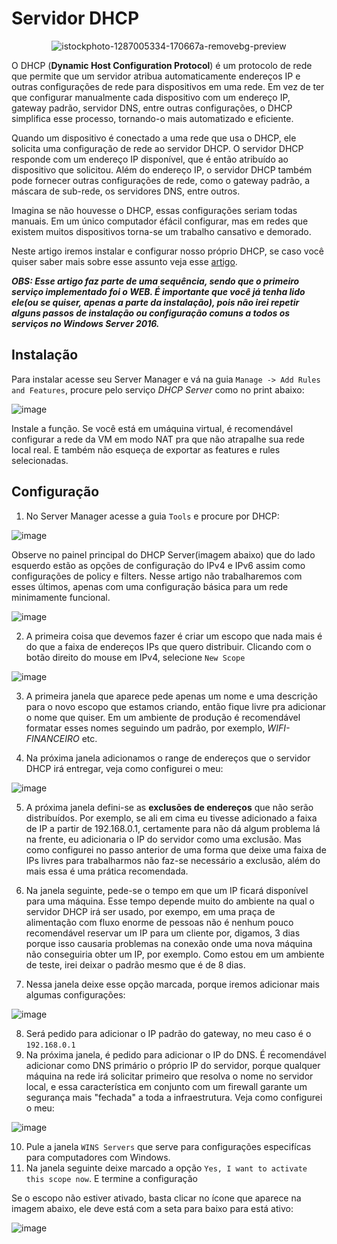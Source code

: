 # Servidor DHCP

<div align="center">

![istockphoto-1287005334-170667a-removebg-preview](https://user-images.githubusercontent.com/104470835/232313043-ad7be7d3-28e5-43da-8403-ac9f8d311ac1.png)

</div>

O DHCP (**Dynamic Host Configuration Protocol**) é um protocolo de rede que permite que um servidor atribua automaticamente endereços IP e outras configurações de rede para dispositivos em uma rede. Em vez de ter que configurar manualmente cada dispositivo com um endereço IP, gateway padrão, servidor DNS, entre outras configurações, o DHCP simplifica esse processo, tornando-o mais automatizado e eficiente.

Quando um dispositivo é conectado a uma rede que usa o DHCP, ele solicita uma configuração de rede ao servidor DHCP. O servidor DHCP responde com um endereço IP disponível, que é então atribuído ao dispositivo que solicitou. Além do endereço IP, o servidor DHCP também pode fornecer outras configurações de rede, como o gateway padrão, a máscara de sub-rede, os servidores DNS, entre outros.

Imagina se não houvesse o DHCP, essas configurações seriam todas manuais. Em um único computador éfácil configurar, mas em redes que existem muitos dispositivos torna-se um trabalho cansativo e demorado. 

Neste artigo iremos instalar e configurar nosso próprio DHCP, se caso você quiser saber mais sobre esse assunto veja esse [artigo](https://learn.microsoft.com/pt-br/windows-server/networking/technologies/dhcp/dhcp-top).

***OBS: Esse artigo faz parte de uma sequência, sendo que o primeiro serviço implementado foi o WEB. É importante que você já tenha lido ele(ou se quiser, apenas a parte da instalação), pois não irei repetir alguns passos de instalação ou configuração comuns a todos os serviços no Windows Server 2016.***

## Instalação

Para instalar acesse seu Server Manager e vá na guia `Manage -> Add Rules and Features`, procure pelo serviço *DHCP Server* como no print abaixo:

![image](https://github.com/wendersoon/WindowsServer/assets/104470835/2759b7d5-42f0-4f97-837e-3296a53c7655)

Instale a função. Se você está em umáquina virtual, é recomendável configurar a rede da VM em modo NAT pra que não atrapalhe sua rede local real. E também não esqueça de exportar as features e rules selecionadas.

## Configuração

1. No Server Manager acesse a guia `Tools` e procure por DHCP:

![image](https://github.com/wendersoon/WindowsServer/assets/104470835/e1a63509-9624-41fa-a764-15f5fb5735da)

Observe no painel principal do DHCP Server(imagem abaixo) que do lado esquerdo estão as opções de configuração do IPv4 e IPv6 assim como configurações de policy e filters. Nesse artigo não trabalharemos com esses últimos, apenas com uma configuração básica para um rede minimamente funcional.

![image](https://github.com/wendersoon/WindowsServer/assets/104470835/a5e3253c-1b3b-4d89-bbf0-9a3d0c7ac1b8)

2. A primeira coisa que devemos fazer é criar um escopo que nada mais é do que a faixa de endereços IPs que quero distribuir. Clicando com o botão direito do mouse em IPv4, selecione `New Scope`

![image](https://github.com/wendersoon/WindowsServer/assets/104470835/98502e5a-61b4-4280-8c36-ced5917d3eae)

3. A primeira janela que aparece pede apenas um nome e uma descrição para o novo escopo que estamos criando, então fique livre pra adicionar o nome que quiser. Em um ambiente de produção é recomendável formatar esses nomes seguindo um padrão, por exemplo, *WIFI-FINANCEIRO* etc.

4. Na próxima janela adicionamos o range de endereços que o servidor DHCP irá entregar, veja como configurei o meu:

![image](https://github.com/wendersoon/WindowsServer/assets/104470835/0163d6ad-ee0b-47ac-8756-227819de43d9)

5. A próxima janela defini-se as **exclusões de endereços** que não serão distribuídos. Por exemplo, se ali em cima eu tivesse adicionado a faixa de IP a partir de 192.168.0.1, certamente para não dá algum problema lá na frente, eu adicionaria o IP do servidor como uma exclusão. Mas como configurei no passo anterior de uma forma que deixe uma faixa de IPs livres para trabalharmos não faz-se necessário a exclusão, além do mais essa é uma prática recomendada.

6. Na janela seguinte, pede-se o tempo em que um IP ficará disponível para uma máquina. Esse tempo depende muito do ambiente na qual o servidor DHCP irá ser usado, por exempo, em uma praça de alimentação com fluxo enorme de pessoas não é nenhum pouco recomendável reservar um IP para um cliente por, digamos, 3 dias porque isso causaria problemas na conexão onde uma nova máquina não conseguiria obter um IP, por exemplo. Como estou em um ambiente de teste, irei deixar o padrão mesmo que é de 8 dias.

7. Nessa janela deixe esse opção marcada, porque iremos adicionar mais algumas configurações:

![image](https://github.com/wendersoon/WindowsServer/assets/104470835/c11562f2-8d78-42a0-b178-02fc75644310)

8. Será pedido para adicionar o IP padrão do gateway, no meu caso é o `192.168.0.1`
9. Na próxima janela, é pedido para adicionar o IP do DNS. É recomendável adicionar como DNS primário o próprio IP do servidor, porque qualquer máquina na rede irá solicitar primeiro que resolva o nome no servidor local, e essa característica em conjunto com um firewall garante um segurança mais "fechada" a toda a infraestrutura. Veja como configurei o meu:

![image](https://github.com/wendersoon/WindowsServer/assets/104470835/ffafb9ea-c270-4881-8d7b-3681e89e4c22)

10. Pule a janela `WINS Servers` que serve para configurações especifícas para computadores com Windows.
11. Na janela seguinte deixe marcado a opção `Yes, I want to activate this scope now`. E termine a configuração

Se o escopo não estiver ativado, basta clicar no ícone que aparece na imagem abaixo, ele deve está com a seta para baixo para está ativo:

![image](https://github.com/wendersoon/WindowsServer/assets/104470835/f316ffb0-761f-4a35-87aa-4259af0052c2)




